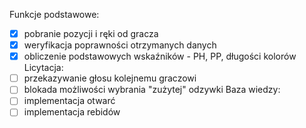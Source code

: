 Funkcje podstawowe:
- [x] pobranie pozycji i ręki od gracza
- [x] weryfikacja poprawności otrzymanych danych
- [x] obliczenie podstawowych wskaźników - PH, PP, długości kolorów
Licytacja:
- [ ] przekazywanie głosu kolejnemu graczowi
- [ ] blokada możliwości wybrania "zużytej" odzywki 
Baza wiedzy:
- [ ] implementacja otwarć
- [ ] implementacja rebidów 
